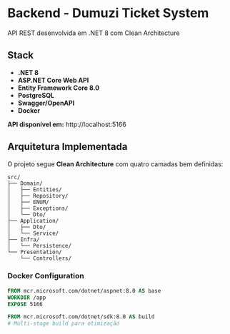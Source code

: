 # Backend - Dumuzi Ticket System

API REST desenvolvida em .NET 8 com Clean Architecture

## Stack 

- **.NET 8** 
- **ASP.NET Core Web API** 
- **Entity Framework Core 8.0**
- **PostgreSQL** 
- **Swagger/OpenAPI**
- **Docker**

**API disponível em:** http://localhost:5166  


##  Arquitetura Implementada

O projeto segue **Clean Architecture** com quatro camadas bem definidas:

```
src/
├── Domain/             
│   ├── Entities/        
│   ├── Repository/      
│   ├── ENUM/           
│   ├── Exceptions/    
│   └── Dto/            
├── Application/         
│   ├── Dto/            
│   └── Service/        
├── Infra/              
│   └── Persistence/    
└── Presentation/      
    └── Controllers/   
```


### Docker Configuration
```dockerfile
FROM mcr.microsoft.com/dotnet/aspnet:8.0 AS base
WORKDIR /app
EXPOSE 5166

FROM mcr.microsoft.com/dotnet/sdk:8.0 AS build
# Multi-stage build para otimização
```